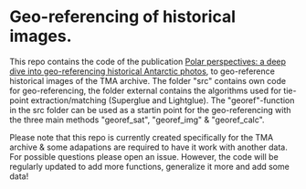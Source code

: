 # Geo-referencing of historical images.

This repo contains the code of the publication [Polar perspectives: a deep dive into geo-referencing historical Antarctic photos](https://doi.org/10.1080/17538947.2024.2406384), to geo-reference historical images of the TMA archive. The folder "src" contains own code for geo-referencing, the folder external contains the algorithms used for tie-point extraction/matching (Superglue and Lightglue).
The "georef"-function in the src folder can be used as a startin point for the geo-referencing with the three main methods "georef_sat", "georef_img" & "georef_calc".

Please note that this repo is currently created specifically for the TMA archive & some adapations are required to have it work with another data. For possible questions please open an issue. 
However, the code will be regularly updated to add more functions, generalize it more and add some data! 
